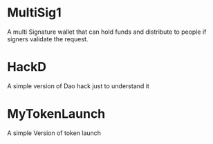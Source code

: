 # MultiSig1
A multi Signature wallet that can hold funds and distribute to people if signers validate the request.

# HackD
A simple version of Dao hack just to understand it

# MyTokenLaunch
A simple Version of token launch
